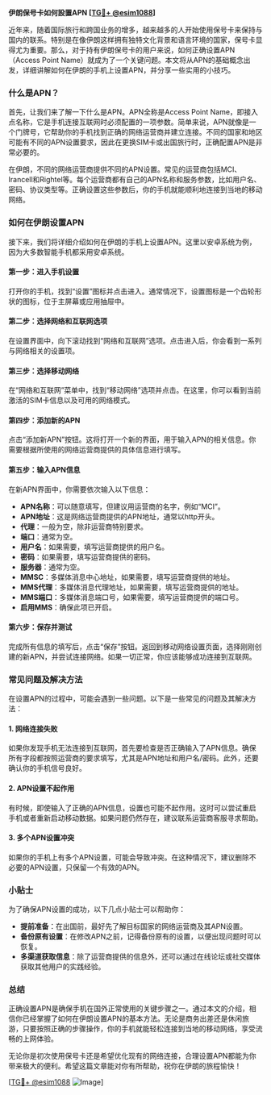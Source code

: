 **伊朗保号卡如何設置APN [[TG💪+ @esim1088](https://t.me/s/esim1088)]**

近年来，随着国际旅行和跨国业务的增多，越来越多的人开始使用保号卡来保持与国内的联系。特别是在像伊朗这样拥有独特文化背景和语言环境的国家，保号卡显得尤为重要。那么，对于持有伊朗保号卡的用户来说，如何正确设置APN（Access Point Name）就成为了一个关键问题。本文将从APN的基础概念出发，详细讲解如何在伊朗的手机上设置APN，并分享一些实用的小技巧。

### 什么是APN？

首先，让我们来了解一下什么是APN。APN全称是Access Point Name，即接入点名称，它是手机连接互联网时必须配置的一项参数。简单来说，APN就像是一个门牌号，它帮助你的手机找到正确的网络运营商并建立连接。不同的国家和地区可能有不同的APN设置要求，因此在更换SIM卡或出国旅行时，正确配置APN是非常必要的。

在伊朗，不同的网络运营商提供不同的APN设置。常见的运营商包括MCI、Irancell和Rightel等。每个运营商都有自己的APN名称和服务参数，比如用户名、密码、协议类型等。正确设置这些参数后，你的手机就能顺利地连接到当地的移动网络。

### 如何在伊朗设置APN

接下来，我们将详细介绍如何在伊朗的手机上设置APN。这里以安卓系统为例，因为大多数智能手机都采用安卓系统。

#### 第一步：进入手机设置

打开你的手机，找到“设置”图标并点击进入。通常情况下，设置图标是一个齿轮形状的图标，位于主屏幕或应用抽屉中。

#### 第二步：选择网络和互联网选项

在设置界面中，向下滚动找到“网络和互联网”选项。点击进入后，你会看到一系列与网络相关的设置项。

#### 第三步：选择移动网络

在“网络和互联网”菜单中，找到“移动网络”选项并点击。在这里，你可以看到当前激活的SIM卡信息以及可用的网络模式。

#### 第四步：添加新的APN

点击“添加新APN”按钮。这将打开一个新的界面，用于输入APN的相关信息。你需要根据所使用的网络运营商提供的具体信息进行填写。

#### 第五步：输入APN信息

在新APN界面中，你需要依次输入以下信息：

- **APN名称**：可以随意填写，但建议用运营商的名字，例如“MCI”。
- **APN地址**：这是网络运营商提供的APN地址，通常以http开头。
- **代理**：一般为空，除非运营商特别要求。
- **端口**：通常为空。
- **用户名**：如果需要，填写运营商提供的用户名。
- **密码**：如果需要，填写运营商提供的密码。
- **服务器**：通常为空。
- **MMSC**：多媒体消息中心地址，如果需要，填写运营商提供的地址。
- **MMS代理**：多媒体消息代理地址，如果需要，填写运营商提供的地址。
- **MMS端口**：多媒体消息端口号，如果需要，填写运营商提供的端口号。
- **启用MMS**：确保此项已开启。

#### 第六步：保存并测试

完成所有信息的填写后，点击“保存”按钮。返回到移动网络设置页面，选择刚刚创建的新APN，并尝试连接网络。如果一切正常，你应该能够成功连接到互联网。

### 常见问题及解决方法

在设置APN的过程中，可能会遇到一些问题。以下是一些常见的问题及其解决方法：

#### 1. 网络连接失败

如果你发现手机无法连接到互联网，首先要检查是否正确输入了APN信息。确保所有字段都按照运营商的要求填写，尤其是APN地址和用户名/密码。此外，还要确认你的手机信号良好。

#### 2. APN设置不起作用

有时候，即使输入了正确的APN信息，设置也可能不起作用。这时可以尝试重启手机或者重新启动移动数据。如果问题仍然存在，建议联系运营商客服寻求帮助。

#### 3. 多个APN设置冲突

如果你的手机上有多个APN设置，可能会导致冲突。在这种情况下，建议删除不必要的APN设置，只保留一个有效的APN。

### 小贴士

为了确保APN设置的成功，以下几点小贴士可以帮助你：

- **提前准备**：在出国前，最好先了解目标国家的网络运营商及其APN设置。
- **备份原有设置**：在修改APN之前，记得备份原有的设置，以便出现问题时可以恢复。
- **多渠道获取信息**：除了运营商提供的信息外，还可以通过在线论坛或社交媒体获取其他用户的实践经验。

### 总结

正确设置APN是确保手机在国外正常使用的关键步骤之一。通过本文的介绍，相信你已经掌握了如何在伊朗设置APN的基本方法。无论是商务出差还是休闲旅游，只要按照正确的步骤操作，你的手机就能轻松连接到当地的移动网络，享受流畅的上网体验。

无论你是初次使用保号卡还是希望优化现有的网络连接，合理设置APN都能为你带来极大的便利。希望这篇文章能对你有所帮助，祝你在伊朗的旅程愉快！

[[TG💪+ @esim1088](https://t.me/s/esim1088) ![Image](https://i.postimg.cc/4NQfJmqS/Snipaste-2025-05-13-00-14-12.png)]